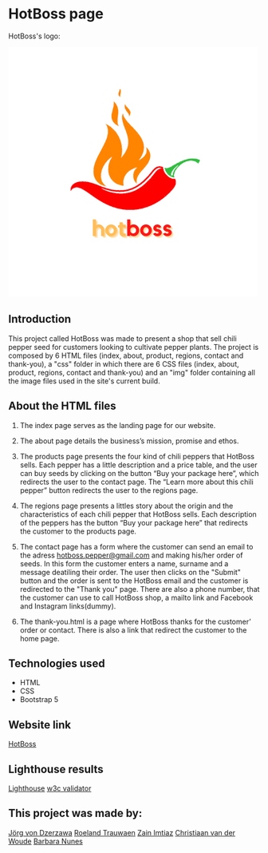 # HotBoss page
HotBoss's logo:

![pepper, logo](/img/hot-boss-logo_nbg.png)  

## Introduction 

This project called HotBoss was made to present a shop that sell chili pepper seed for customers looking to cultivate pepper plants. The project is composed by 6 HTML files (index, about, product, regions, contact and thank-you), a "css" folder in which there are 6 CSS files (index, about, product, regions, contact and thank-you) and an "img" folder containing all the image files used in the site's current build. 

## About the HTML files 
1. The index page serves as the landing page for our website. 

2. The about page details the business’s mission, promise and ethos. 

3. The products page presents the four kind of chili peppers that HotBoss sells. Each pepper has a little description and a price table, and the user can buy seeds by clicking on the button “Buy your package here”, which redirects the user to the contact page. The “Learn more about this chili pepper” button redirects the user to the regions page. 

4. The regions page presents a littles story about the origin and the characteristics of each chili pepper that HotBoss sells. Each description of the peppers has the button “Buy your package here” that redirects the customer to the products page. 

5. The contact page has a form where the customer can send an email to the adress hotboss.pepper@gmail.com and making his/her order of seeds. In this form the customer enters a name, surname and a message deatiling their order. The user then clicks on the "Submit" button and the order is sent to the HotBoss email and the customer is redirected to the "Thank you" page. There are also a phone number, that the customer can use to call HotBoss shop, a mailto link and Facebook and Instagram links(dummy). 

6. The thank-you.html is a page where HotBoss thanks for the customer’ order or contact. There is also a link that redirect the customer to the home page. 

## Technologies used 
 - HTML
 - CSS
 - Bootstrap 5 

## Website link
[HotBoss](https://jvondzerza.github.io/hot-boss/)

## Lighthouse results
[Lighthouse](https://web.dev/measure/?gclid=CjwKCAjw7rWKBhAtEiwAJ3CWLLUw-3h1WW_dGlQtF41RnLsXfu147spE72ndmLZcXhjHfYDKrUKDNhoCemIQAvD_BwE)
[w3c validator](https://validator.w3.org/nu/?doc=https%3A%2F%2Fjvondzerza.github.io%2Fhot-boss%2F)

## This project was made by: 
[Jörg von Dzerzawa](https://github.com/jvondzerza) 
[Roeland Trauwaen](https://github.com/roeland-hub) 
[Zain Imtiaz](https://github.com/zenimtiazz) 
[Christiaan van der Woude](https://github.com/christiaanvdw) 
[Barbara Nunes](https://github.com/BarbaraCristinaNunes) 
